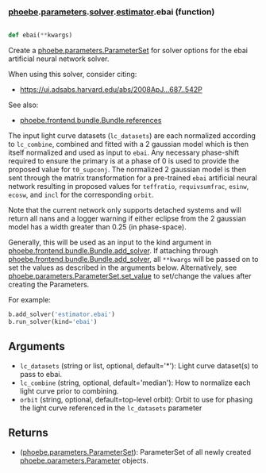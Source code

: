 ### [phoebe](phoebe.md).[parameters](phoebe.parameters.md).[solver](phoebe.parameters.solver.md).[estimator](phoebe.parameters.solver.estimator.md).ebai (function)


```py

def ebai(**kwargs)

```



Create a [phoebe.parameters.ParameterSet](phoebe.parameters.ParameterSet.md) for solver options for the
ebai artificial neural network solver.

When using this solver, consider citing:
* https://ui.adsabs.harvard.edu/abs/2008ApJ...687..542P

See also:
* [phoebe.frontend.bundle.Bundle.references](phoebe.frontend.bundle.Bundle.references.md)

The input light curve datasets (`lc_datasets`) are each normalized
according to `lc_combine`, combined and
fitted with a 2 gaussian model which is then itself
normalized and used as input to `ebai`.  Any necessary phase-shift required
to ensure the primary is at a phase of 0 is used to provide the proposed
value for `t0_supconj`.  The normalized 2 gaussian model is then sent through
the matrix transformation for a pre-trained `ebai` artificial neural network
resulting in proposed values for `teffratio`, `requivsumfrac`, `esinw`,
`ecosw`, and `incl` for the corresponding `orbit`.

Note that the current network only supports detached systems and will return
all nans and a logger warning if either eclipse from the 2 gaussian model has
a width greater than 0.25 (in phase-space).

Generally, this will be used as an input to the kind argument in
[phoebe.frontend.bundle.Bundle.add_solver](phoebe.frontend.bundle.Bundle.add_solver.md).  If attaching through
[phoebe.frontend.bundle.Bundle.add_solver](phoebe.frontend.bundle.Bundle.add_solver.md), all `**kwargs` will be
passed on to set the values as described in the arguments below.  Alternatively,
see [phoebe.parameters.ParameterSet.set_value](phoebe.parameters.ParameterSet.set_value.md) to set/change the values
after creating the Parameters.

For example:

```py
b.add_solver('estimator.ebai')
b.run_solver(kind='ebai')
```

Arguments
----------
* `lc_datasets` (string or list, optional, default='*'): Light curve
    dataset(s) to pass to ebai.
* `lc_combine` (string, optional, default='median'): How to normalize each
    light curve prior to combining.
* `orbit` (string, optional, default=top-level orbit): Orbit to use for
    phasing the light curve referenced in the `lc_datasets` parameter

Returns
--------
* ([phoebe.parameters.ParameterSet](phoebe.parameters.ParameterSet.md)): ParameterSet of all newly created
    [phoebe.parameters.Parameter](phoebe.parameters.Parameter.md) objects.

